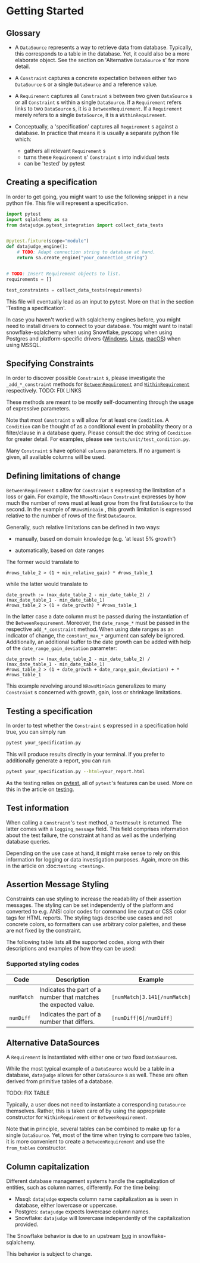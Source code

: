 # Getting Started

## Glossary

- A `DataSource` represents a way to retrieve data from database. Typically, this corresponds to a table in the database. Yet, it could also be a more elaborate object. See the section on 'Alternative `DataSource` s' for more detail.

- A `Constraint` captures a concrete expectation between either two `DataSource` s or a single `DataSource` and a reference value.

- A `Requirement` captures all `Constraint` s between two given `DataSource` s or all `Constraint` s within a single `DataSource`. If a `Requirement` refers links to two `DataSource` s, it is a `BetweenRequirement`. If a `Requirement` merely refers to a single `DataSource`, it is a `WithinRequirement`.

- Conceptually, a 'specification' captures all `Requirement` s against a database. In practice that means it is usually a separate python file which:

  - gathers all relevant `Requirement` s
  - turns these `Requirement` s' `Constraint` s into individual tests
  - can be 'tested' by pytest

## Creating a specification

In order to get going, you might want to use the following snippet in a new python file.
This file will represent a specification.

```python
import pytest
import sqlalchemy as sa
from datajudge.pytest_integration import collect_data_tests


@pytest.fixture(scope="module")
def datajudge_engine():
    # TODO: Adapt connection string to database at hand.
    return sa.create_engine("your_connection_string")


# TODO: Insert Requirement objects to list.
requirements = []

test_constraints = collect_data_tests(requirements)
```

This file will eventually lead as an input to pytest. More on that in the section 'Testing a specification'.

In case you haven't worked with sqlalchemy engines before, you might need to install drivers to connect to your database. You might want to install snowflake-sqlalchemy when using Snowflake, pyscopg when using Postgres and platform-specific drivers ([Windows](https://docs.microsoft.com/en-us/sql/connect/odbc/windows/microsoft-odbc-driver-for-sql-server-on-windows?view=sql-server-ver15), [Linux](https://docs.microsoft.com/en-us/sql/connect/odbc/linux-mac/installing-the-microsoft-odbc-driver-for-sql-server?view=sql-server-ver15), [macOS](https://docs.microsoft.com/en-us/sql/connect/odbc/linux-mac/install-microsoft-odbc-driver-sql-server-macos?view=sql-server-ver15)) when using MSSQL.

## Specifying Constraints

In order to discover possible `Constraint` s, please investigate the `_add_*_constraint` methods
for [`BetweenRequirement`](datajudge.requirements.BetweenRequirement) and [`WithinRequirement`](datajudge.requirements.WithinRequirement) respectively.
TODO: FIX LINKS

These methods are meant to be mostly self-documenting through the usage of expressive parameters.

Note that most `Constraint` s will allow for at least one `Condition`. A `Condition`
can be thought of as a conditional event in probability theory or a filter/clause in a database
query. Please consult the doc string of `Condition` for greater detail. For examples, please
see `tests/unit/test_condition.py`.

Many `Constraint` s have optional `columns` parameters. If no argument is given, all
available columns will be used.

## Defining limitations of change

`BetweenRequirement` s allow for `Constraint` s expressing the limitation of a loss or gain. For example, the `NRowsMinGain` `Constraint`
expresses by how much the number of rows must at least grow from the first `DataSource` to the second. In the example of `NRowsMinGain` ,
this growth limitation is expressed relative to the number of rows of the first `DataSource`.

Generally, such relative limitations can be defined in two ways:

- manually, based on domain knowledge (e.g. 'at least 5% growth')

- automatically, based on date ranges

The former would translate to

```
#rows_table_2 > (1 + min_relative_gain) * #rows_table_1
```

while the latter would translate to

```
date_growth := (max_date_table_2 - min_date_table_2) / (max_date_table_1 - min_date_table_1)
#rows_table_2 > (1 + date_growth) * #rows_table_1
```

In the latter case a date column must be passed during the instantiation of the `BetweenRequirement`. Moreover, the `date_range_*` must be passed
in the respective `add_*_constraint` method. When using date ranges as an indicator of change, the `constant_max_*` argument can safely be ignored. Additionally,
an additional buffer to the date growth can be added with help of the `date_range_gain_deviation` parameter:

```
date_growth := (max_date_table_2 - min_date_table_2) / (max_date_table_1 - min_date_table_1)
#rows_table_2 > (1 + date_growth + date_range_gain_deviation) + * #rows_table_1
```

This example revolving around `NRowsMinGain` generalizes to many `Constraint` s concerned with growth, gain, loss or shrinkage limitations.

## Testing a specification

In order to test whether the `Constraint` s expressed in a specification hold true, you can simply run

```bash
pytest your_specification.py
```

This will produce results directly in your terminal. If you prefer to additionally generate a report,
you can run

```bash
pytest your_specification.py --html=your_report.html
```

As the testing relies on [pytest](https://docs.pytest.org/en/latest), all of `pytest`'s features can be used. More on this in the article on [testing](testing.md).

## Test information

When calling a `Constraint`'s `test` method, a `TestResult` is returned. The latter comes with a
`logging_message` field. This field comprises information about the test failure, the constraint at hand
as well as the underlying database queries.

Depending on the use case at hand, it might make sense to rely on this information for logging or data investigation
purposes. Again, more on this in the article on :doc:`testing <testing>`.

## Assertion Message Styling

Constraints can use styling to increase the readability of their assertion messages.
The styling can be set independently of the platform and converted to e.g. ANSI color codes for command line output or CSS color tags for HTML reports.
The styling tags describe use cases and not concrete colors, so formatters can use arbitrary color palettes, and these are not fixed by the constraint.

The following table lists all the supported codes, along with their descriptions and examples of how they can be used:

### Supported styling codes

| Code       | Description                                                     | Example                      |
| ---------- | --------------------------------------------------------------- | ---------------------------- |
| `numMatch` | Indicates the part of a number that matches the expected value. | `[numMatch]3.141[/numMatch]` |
| `numDiff`  | Indicates the part of a number that differs.                    | `[numDiff]6[/numDiff]`       |

## Alternative DataSources

A `Requirement` is instantiated with either one or two fixed `DataSource`s.

While the most typical example of a `DataSource` would be a table in a database, `datajudge` allows
for other `DataSource` s as well. These are often derived from primitive tables of a database.

TODO: FIX TABLE

<!--
.. list-table:: DataSources
   :header-rows: 1

   * - :class:`~datajudge.db_access.DataSource`
     - explanation
     - :class:`~datajudge.requirements.WithinRequirement` constructor
     - :class:`~datajudge.requirements.BetweenRequirement` constructor
   * - :class:`~datajudge.db_access.TableDataSource`
     - represents a table in a database
     - :meth:`~datajudge.requirements.WithinRequirement.from_table`
     - :meth:`~datajudge.requirements.BetweenRequirement.from_tables`
   * - :class:`~datajudge.db_access.ExpressionDataSource`
     - represents the result of a ``sqlalchemy`` expression
     - :meth:`~datajudge.requirements.WithinRequirement.from_expression`
     - :meth:`~datajudge.requirements.BetweenRequirement.from_expressions`
   * - :class:`~datajudge.db_access.RawQueryDataSource`
     - represents the result of a sql query expressed via a string
     - :meth:`~datajudge.requirements.WithinRequirement.from_raw_query`
     - :meth:`~datajudge.requirements.BetweenRequirement.from_raw_queries`

-->

Typically, a user does not need to instantiate a corresponding `DataSource` themselves. Rather, this is taken care
of by using the appropriate constructor for `WithinRequirement` or `BetweenRequirement`.

Note that in principle, several tables can be combined to make up for a single `DataSource`. Yet, most of
the time when trying to compare two tables, it is more convenient to create a `BetweenRequirement` and use
the `from_tables` constructor.

## Column capitalization

Different database management systems handle the capitalization of entities, such as column names, differently.
For the time being:

- Mssql: `datajudge` expects column name capitalization as is seen in database, either lowercase or uppercase.
- Postgres: `datajudge` expects lowercase column names.
- Snowflake: `datajudge` will lowercase independently of the capitalization provided.

The Snowflake behavior is due to an upstream [bug](https://github.com/snowflakedb/snowflake-sqlalchemy/issues/157)
in snowflake-sqlalchemy.

This behavior is subject to change.
